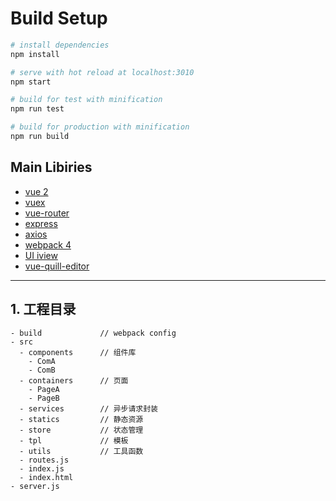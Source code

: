 
# Build Setup

``` bash
# install dependencies
npm install

# serve with hot reload at localhost:3010
npm start

# build for test with minification
npm run test

# build for production with minification
npm run build
```


## Main Libiries

* [vue 2](https://cn.vuejs.org/)
* [vuex](https://vuex.vuejs.org/zh/guide/)
* [vue-router](https://router.vuejs.org/zh/)
* [express](http://facebook.github.io/immutable-js/)
* [axios](https://www.axios.com/)
* [webpack 4](https://webpack.github.io/)
* [UI iview](https://www.iviewui.com/)
* [vue-quill-editor](https://www.npmjs.com/package/vue-quill-editor)

---
## 1. 工程目录
> 
```
- build             // webpack config
- src
  - components      // 组件库
    - ComA
    - ComB
  - containers      // 页面
    - PageA
    - PageB
  - services        // 异步请求封装
  - statics         // 静态资源
  - store           // 状态管理
  - tpl             // 模板
  - utils           // 工具函数
  - routes.js
  - index.js
  - index.html
- server.js

```
